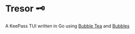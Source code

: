 # Tresor 🗝️

A KeePass TUI written in Go using [Bubble Tea](https://github.com/charmbracelet/bubbletea) and [Bubbles](https://github.com/charmbracelet/bubbles)
